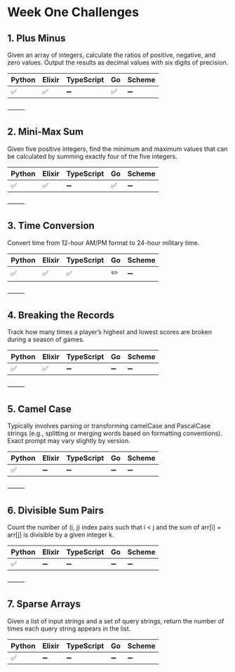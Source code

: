 # Week One Challenges

## 1. Plus Minus

Given an array of integers, calculate the ratios of positive, negative, and zero values. Output the results as decimal values with six digits of precision.


| Python | Elixir | TypeScript | Go | Scheme |
|--------|--------|------------|----|--------|
|   ✅  |    ✅    |      ➖      |  ✅  |     ➖   |



⸻

## 2. Mini-Max Sum

Given five positive integers, find the minimum and maximum values that can be calculated by summing exactly four of the five integers.

| Python | Elixir | TypeScript | Go | Scheme |
|--------|--------|------------|----|--------|
|    ✅   |    ✅    |      ➖      |  ✅  |   ➖     |

⸻

## 3. Time Conversion

Convert time from 12-hour AM/PM format to 24-hour military time.

| Python | Elixir | TypeScript | Go | Scheme |
|--------|--------|------------|----|--------|
|    ✅   |    ✅    |     ✅        |  ✏️  |    ➖    |


⸻

## 4. Breaking the Records

Track how many times a player’s highest and lowest scores are broken during a season of games.

| Python | Elixir | TypeScript | Go | Scheme |
|--------|--------|------------|----|--------|
|    ✅   |    ✅    |      ➖      |   ➖  |   ➖     |

⸻

## 5. Camel Case

Typically involves parsing or transforming camelCase and PascalCase strings (e.g., splitting or merging words based on formatting conventions). Exact prompt may vary slightly by version.

| Python | Elixir | TypeScript | Go | Scheme |
|--------|--------|------------|----|--------|
|    ✅   |     ➖     |      ➖      |   ➖  |   ➖     |


⸻

## 6. Divisible Sum Pairs

Count the number of (i, j) index pairs such that i < j and the sum of arr[i] + arr[j] is divisible by a given integer k.


| Python | Elixir | TypeScript | Go | Scheme |
|--------|--------|------------|----|--------|
|    ✅   |     ➖     |      ➖      |   ➖  |   ➖     |


⸻

## 7. Sparse Arrays

Given a list of input strings and a set of query strings, return the number of times each query string appears in the list.



| Python | Elixir | TypeScript | Go | Scheme |
|--------|--------|------------|----|--------|
|    ✅   |     ➖     |      ➖      |   ➖  |   ➖     |